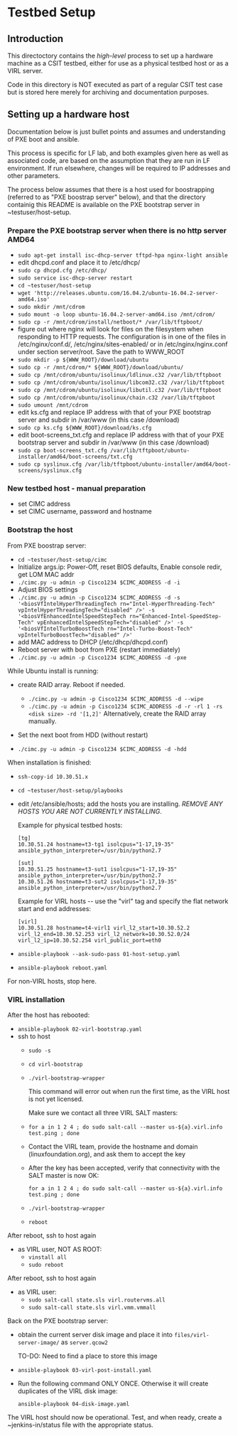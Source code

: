 # Testbed Setup

## Introduction

This directoctory contains the *high-level* process to set up a hardware
machine as a CSIT testbed, either for use as a physical testbed host or
as a VIRL server.

Code in this directory is NOT executed as part of a regular CSIT test case
but is stored here merely for archiving and documentation purposes.


## Setting up a hardware host

Documentation below is just bullet points and assumes and understanding
of PXE boot and ansible.

This process is specific for LF lab, and both examples given here as
well as associated code, are based on the assumption that they are run
in LF environment. If run elsewhere, changes will be required to IP addresses
and other parameters.

The process below assumes that there is a host used for boostrapping (referred
to as "PXE boostrap server" below), and that the directory containig this README
is available on the PXE bootstrap server in ~testuser/host-setup.

### Prepare the PXE bootstrap server when there is no http server AMD64

  - `sudo apt-get install isc-dhcp-server tftpd-hpa nginx-light ansible`
  - edit dhcpd.conf and place it to /etc/dhcp/
  - `sudo cp dhcpd.cfg /etc/dhcp/`
  - `sudo service isc-dhcp-server restart`
  - `cd ~testuser/host-setup`
  - `wget 'http://releases.ubuntu.com/16.04.2/ubuntu-16.04.2-server-amd64.iso'`
  - `sudo mkdir /mnt/cdrom`
  - `sudo mount -o loop ubuntu-16.04.2-server-amd64.iso /mnt/cdrom/`
  - `sudo cp -r /mnt/cdrom/install/netboot/* /var/lib/tftpboot/`
  - figure out where nginx will look for files on the filesystem when
    responding to HTTP requests. The configuration is in one of the
    files in /etc/nginx/conf.d/, /etc/nginx/sites-enabled/ or in
    /etc/nginx/nginx.conf under section server/root. Save the path to WWW_ROOT
  - `sudo mkdir -p ${WWW_ROOT}/download/ubuntu`
  - `sudo cp -r /mnt/cdrom/* ${WWW_ROOT}/download/ubuntu/`
  - `sudo cp /mnt/cdrom/ubuntu/isolinux/ldlinux.c32 /var/lib/tftpboot`
  - `sudo cp /mnt/cdrom/ubuntu/isolinux/libcom32.c32 /var/lib/tftpboot`
  - `sudo cp /mnt/cdrom/ubuntu/isolinux/libutil.c32 /var/lib/tftpboot`
  - `sudo cp /mnt/cdrom/ubuntu/isolinux/chain.c32 /var/lib/tftpboot`
  - `sudo umount /mnt/cdrom`
  - edit ks.cfg and replace IP address with that of your PXE bootstrap server and subdir in /var/www (in this case /download)
  - `sudo cp ks.cfg ${WWW_ROOT}/download/ks.cfg`
  - edit boot-screens_txt.cfg and replace IP address with that of your PXE bootstrap server and subdir in /var/www (in this case /download)
  - `sudo cp boot-screens_txt.cfg /var/lib/tftpboot/ubuntu-installer/amd64/boot-screens/txt.cfg`
  - `sudo cp syslinux.cfg /var/lib/tftpboot/ubuntu-installer/amd64/boot-screens/syslinux.cfg`

### New testbed host - manual preparation

- set CIMC address
- set CIMC username, password and hostname

### Bootstrap the host

From PXE boostrap server:

  - `cd ~testuser/host-setup/cimc`
  - Initialize args.ip: Power-Off, reset BIOS defaults, Enable console redir, get LOM MAC addr
  - `./cimc.py -u admin -p Cisco1234 $CIMC_ADDRESS -d -i`
  - Adjust BIOS settings
  - `./cimc.py -u admin -p Cisco1234 $CIMC_ADDRESS -d -s '<biosVfIntelHyperThreadingTech rn="Intel-HyperThreading-Tech" vpIntelHyperThreadingTech="disabled" />' -s '<biosVfEnhancedIntelSpeedStepTech rn="Enhanced-Intel-SpeedStep-Tech" vpEnhancedIntelSpeedStepTech="disabled" />' -s '<biosVfIntelTurboBoostTech rn="Intel-Turbo-Boost-Tech" vpIntelTurboBoostTech="disabled" />'`
  - add MAC address to DHCP (/etc/dhcp/dhcpd.conf)
  - Reboot server with boot from PXE (restart immediately)
  - `./cimc.py -u admin -p Cisco1234 $CIMC_ADDRESS -d -pxe`

While Ubuntu install is running:

  - create RAID array. Reboot if needed.
      - `./cimc.py -u admin -p Cisco1234 $CIMC_ADDRESS -d --wipe`
      - `./cimc.py -u admin -p Cisco1234 $CIMC_ADDRESS -d -r -rl 1 -rs <disk size> -rd '[1,2]'`
        Alternatively, create the RAID array manually.

  - Set the next boot from HDD (without restart)
  - `./cimc.py -u admin -p Cisco1234 $CIMC_ADDRESS -d -hdd`

When installation is finished:

  - `ssh-copy-id 10.30.51.x`
  - `cd ~testuser/host-setup/playbooks`
  - edit /etc/ansible/hosts; add the hosts you are installing. *REMOVE ANY HOSTS YOU ARE NOT CURRENTLY INSTALLING*.

    Example for physical testbed hosts:
    ~~~
    [tg]
    10.30.51.24 hostname=t3-tg1 isolcpus="1-17,19-35" ansible_python_interpreter=/usr/bin/python2.7

    [sut]
    10.30.51.25 hostname=t3-sut1 isolcpus="1-17,19-35" ansible_python_interpreter=/usr/bin/python2.7
    10.30.51.26 hostname=t3-sut2 isolcpus="1-17,19-35" ansible_python_interpreter=/usr/bin/python2.7
    ~~~

    Example for VIRL hosts -- use the "virl" tag and specify the flat network start and end addresses:

    ~~~
    [virl]
    10.30.51.28 hostname=t4-virl1 virl_l2_start=10.30.52.2 virl_l2_end=10.30.52.253 virl_l2_network=10.30.52.0/24 virl_l2_ip=10.30.52.254 virl_public_port=eth0
    ~~~

  - `ansible-playbook --ask-sudo-pass 01-host-setup.yaml`
  - `ansible-playbook reboot.yaml`

For non-VIRL hosts, stop here.


### VIRL installation

After the host has rebooted:

  - `ansible-playbook 02-virl-bootstrap.yaml`
  - ssh to host
      - `sudo -s`
      - `cd virl-bootstrap`
      - `./virl-bootstrap-wrapper`

        This command will error out when run the first time, as the VIRL host is not yet licensed.

        Make sure we contact all three VIRL SALT masters:

      - `for a in 1 2 4 ; do sudo salt-call --master us-${a}.virl.info test.ping ; done`

      - Contact the VIRL team, provide the hostname and domain (linuxfoundation.org), and ask them
        to accept the key

      - After the key has been accepted, verify that connectivity with the SALT master is now OK:

        `for a in 1 2 4 ; do sudo salt-call --master us-${a}.virl.info test.ping ; done`

      - `./virl-bootstrap-wrapper`
      - `reboot`

After reboot, ssh to host again
  - as VIRL user, NOT AS ROOT:
     - `vinstall all`
     - `sudo reboot`

After reboot, ssh to host again
  - as VIRL user:
      - `sudo salt-call state.sls virl.routervms.all`
      - `sudo salt-call state.sls virl.vmm.vmmall`

Back on the PXE bootstrap server:

  - obtain the current server disk image and place it into
    `files/virl-server-image/` as `server.qcow2`

    TO-DO: Need to find a place to store this image

  - `ansible-playbook 03-virl-post-install.yaml`

  - Run the following command ONLY ONCE. Otherwise it will create
    duplicates of the VIRL disk image:

    `ansible-playbook 04-disk-image.yaml`

The VIRL host should now be operational. Test, and when ready, create a ~jenkins-in/status file with the appropriate status.
